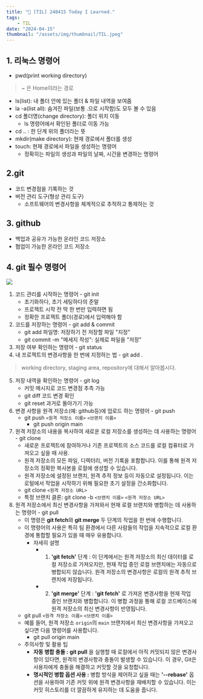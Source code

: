 ```yaml
---
title: "📝 [TIL] 240415 Today I Learned."
tags:
    - TIL
date: "2024-04-15"
thumbnail: "/assets/img/thumbnail/TIL.jpeg"
---
```


## 1. 리눅스 명령어
- pwd(print working directory)
> ~ 은 Home이라는 경로
- ls(list): 내 폴더 안에 있는 폴더 & 파일 내역을 보여줌
- la -a(list all): 숨겨진 파일(보통 .으로 시작함)도 모두 볼 수 있음
- cd 폴더명(change directory): 폴더 위치 이동
    - ls 명령어에서 확인된 폴더로 이동 가능
- cd .. : 한 단계 위의 폴더라는 뜻
- mkdir(make directory): 현재 경로에서 폴더를 생성
- touch: 현재 경로에서 파일을 생성하는 명령어
    - 정확히는 파일의 생성과 파일의 날짜, 시간을 변경하는 명령어

## 2.git
- 코드 변경점을 기록하는 것
- 버전 관리 도구(형상 관리 도구)
    - 소프트웨어의 변경사항을 체계적으로 추적하고 통제하는 것

## 3. github
- 백업과 공유가 가능한 온라인 코드 저장소
- 협업이 가능한 온라인 코드 저장소

## 4. git 필수 명령어
<img src = "https://github.com/devKobe24/images/blob/main/%E1%84%80%E1%85%B5%E1%86%BA%E1%84%91%E1%85%B5%E1%86%AF%E1%84%89%E1%85%AE%E1%84%86%E1%85%A7%E1%86%BC%E1%84%85%E1%85%A7%E1%86%BC%E1%84%8B%E1%85%A5%E1%84%85%E1%85%B5%E1%84%89%E1%85%B3%E1%84%90%E1%85%B3.png?raw=true">

1. 코드 관리를 시작하는 명령어 - git init
    - 초기화하다, 초기 세팅하다의 준말
    - 프로젝트 시작 전 딱 한 번만 입력하면 됨
    - 정확한 프로젝트 폴더(경로)에서 입력해야 함
2. 코드를 저장하는 명령어 - git add & commit
    - git add 파일명: 저장하기 전 저장할 파일 "지정"
    - git commit -m "메세지 작성": 실제로 파일을 "저장"
3. 저장 여부 확인하는 명령어 - git status
4. 내 프로젝트의 변경사항을 한 번에 지정하는 법 - git add .
> working directory, staging area, repository에 대해서 알아봅시다.
5. 저장 내역을 확인하는 명령어 - git log
    - 커밋 메시지로 코드 변경점 추측 가능
    - git diff 코드 변경 확인
    - git reset 과거로 돌아가기 가능
6. 변경 사항을 원격 저장소(예: github등)에 업로드 하는 명령어 - git push
    - git push `<원격 저장소 이름>` `<브랜치 이름>`
        - git push origin main
7. 원격 저장소의 내용을 복사하여 새로운 로컬 저장소를 생성하는 데 사용하는 명령어 - git clone
    - 새로운 프로젝트에 참여하거나 기존 프로젝트의 소스 코드를 로컬 컴퓨터로 가져오고 싶을 때 사용.
    - 원격 저장소의 모든 파일, 디렉터리, 버전 기록을 포함합니다. 이를 통해 원격 저장소의 정확한 복사본을 로컬에 생성할 수 있습니다.
    - 원격 저장소에 설정된 브랜치, 원격 추적 정보 등이 자동으로 설정됩니다. 이는 로털에서 작업을 시작하기 위해 필요한 초기 설정을 간소화합니다.
    - git clone `<원격 저장소 URL>`
    - 특정 브랜치 클론: git clone -b `<브랜치 이름>` `<원격 저장소 URL>`
8. 원격 저장소에서 최신 변경사항을 가져와서 현재 로컬 브랜치와 병합하는 데 사용하는 명령어 - git pull
    - 이 명령은 **git fetch**와 **git merge** 두 단계의 작업을 한 번에 수행합니다.
    - 이 명령어의 사용은 특히 팀 환경에서 다른 사람들의 작업을 지속적으로 로컬 환경에 통합할 필요가 있을 때 매우 유용합니다.
        - 자세히 설명
            - 1. **'git fetch'** 단계 : 이 단계에서는 원격 저장소의 최신 데이터를 로컬 저장소로 가져오지만, 현재 작업 중인 로컬 브랜치에는 자동으로 병합되지 않습니다. 원격 저장소의 변경사항은 로컬의 원격 추적 브랜치에 저장됩니다.
            - 2. **'git merge'** 단계 : **'git fetch'** 로 가져온 변경사항을 현재 작업 중인 브랜치와 병합합니다. 이 병합 과정을 통해 로컬 코드베이스에 원격 저장소의 최신 변경사항이 반영됩니다.
    - git pull `<원격 저장소 이름>` `<브랜치 이름>`
    - 예를 들어, 원격 저장소 `origin`의 `main` 브랜치에서 최신 변경사항을 가져오고 싶다면 다음 명령어를 사용합니다.
        - git pull origin main
    - 주의사항 및 활용 팁
        - **자동 병합 충돌 :** **git pull** 을 실행할 때 로컬에서 아직 커밋되지 않은 변경사항이 있다면, 원격의 변경사항과 충돌이 발생할 수 있습니다. 이 경우, Git은 사용자에게 충돌을 해결하고 커밋할 것을 요청합니다.
        - **명시적인 병합 옵션 사용 :** 병합 방식을 제어하고 싶을 때는 **'--rebase'** 옵션을 사용하여 기존 커밋 위에 원격 변경사항을 재배치할 수 있습니다. 이는 커밋 히스토리를 더 깔끔하게 유지하는 데 도움을 줍니다.
